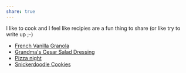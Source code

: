 ```yaml
---
share: true
---
```

I like to cook and I feel like recipies are a fun thing to share (or like try to write up ;-)

- [French Vanilla Granola](./French%20Vanilla%20Granola.md)
- [Grandma's Cesar Salad Dressing](./Grandma's%20Cesar%20Salad%20Dressing.md)
- [Pizza night](Pizza%20night.md)
- [Snickerdoodle Cookies](Snickerdoodle%20Cookies.md)